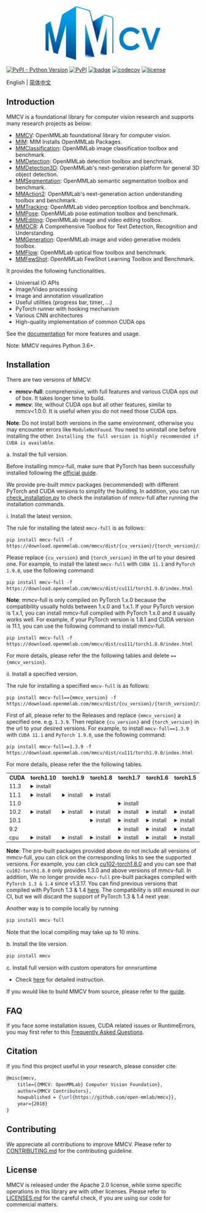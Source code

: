 <div align="center">
    <img src="https://raw.githubusercontent.com/open-mmlab/mmcv/master/docs/mmcv-logo.png" width="300"/>
</div>

[![PyPI - Python Version](https://img.shields.io/pypi/pyversions/mmcv)](https://pypi.org/project/mmcv/) [![PyPI](https://img.shields.io/pypi/v/mmcv)](https://pypi.org/project/mmcv) [![badge](https://github.com/open-mmlab/mmcv/workflows/build/badge.svg)](https://github.com/open-mmlab/mmcv/actions) [![codecov](https://codecov.io/gh/open-mmlab/mmcv/branch/master/graph/badge.svg)](https://codecov.io/gh/open-mmlab/mmcv) [![license](https://img.shields.io/github/license/open-mmlab/mmcv.svg)](https://github.com/open-mmlab/mmcv/blob/master/LICENSE)

English | [简体中文](README_zh-CN.md)

## Introduction

MMCV is a foundational library for computer vision research and supports many
research projects as below:

- [MMCV](https://github.com/open-mmlab/mmcv): OpenMMLab foundational library for computer vision.
- [MIM](https://github.com/open-mmlab/mim): MIM Installs OpenMMLab Packages.
- [MMClassification](https://github.com/open-mmlab/mmclassification): OpenMMLab image classification toolbox and benchmark.
- [MMDetection](https://github.com/open-mmlab/mmdetection): OpenMMLab detection toolbox and benchmark.
- [MMDetection3D](https://github.com/open-mmlab/mmdetection3d): OpenMMLab's next-generation platform for general 3D object detection.
- [MMSegmentation](https://github.com/open-mmlab/mmsegmentation): OpenMMLab semantic segmentation toolbox and benchmark.
- [MMAction2](https://github.com/open-mmlab/mmaction2): OpenMMLab's next-generation action understanding toolbox and benchmark.
- [MMTracking](https://github.com/open-mmlab/mmtracking): OpenMMLab video perception toolbox and benchmark.
- [MMPose](https://github.com/open-mmlab/mmpose): OpenMMLab pose estimation toolbox and benchmark.
- [MMEditing](https://github.com/open-mmlab/mmediting): OpenMMLab image and video editing toolbox.
- [MMOCR](https://github.com/open-mmlab/mmocr): A Comprehensive Toolbox for Text Detection, Recognition and Understanding.
- [MMGeneration](https://github.com/open-mmlab/mmgeneration): OpenMMLab image and video generative models toolbox.
- [MMFlow](https://github.com/open-mmlab/mmflow): OpenMMLab optical flow toolbox and benchmark.
- [MMFewShot](https://github.com/open-mmlab/mmfewshot): OpenMMLab FewShot Learning Toolbox and Benchmark.

It provides the following functionalities.

- Universal IO APIs
- Image/Video processing
- Image and annotation visualization
- Useful utilities (progress bar, timer, ...)
- PyTorch runner with hooking mechanism
- Various CNN architectures
- High-quality implementation of common CUDA ops

See the [documentation](http://mmcv.readthedocs.io/en/latest) for more features and usage.

Note: MMCV requires Python 3.6+.

## Installation

There are two versions of MMCV:

- **mmcv-full**: comprehensive, with full features and various CUDA ops out of box. It takes longer time to build.
- **mmcv**: lite, without CUDA ops but all other features, similar to mmcv<1.0.0. It is useful when you do not need those CUDA ops.

**Note**: Do not install both versions in the same environment, otherwise you may encounter errors like `ModuleNotFound`. You need to uninstall one before installing the other. `Installing the full version is highly recommended if CUDA is available`.

a. Install the full version.

Before installing mmcv-full, make sure that PyTorch has been successfully installed following the [official guide](https://pytorch.org/).

We provide pre-built mmcv packages (recommended) with different PyTorch and CUDA versions to simplify the building. In addition, you can run [check_installation.py](.dev_scripts/check_installation.py) to check the installation of mmcv-full after running the installation commands.

i. Install the latest version.

The rule for installing the latest ``mmcv-full`` is as follows:

```shell
pip install mmcv-full -f https://download.openmmlab.com/mmcv/dist/{cu_version}/{torch_version}/index.html
```

Please replace ``{cu_version}`` and ``{torch_version}`` in the url to your desired one. For example,
to install the latest ``mmcv-full`` with ``CUDA 11.1`` and ``PyTorch 1.9.0``, use the following command:

```shell
pip install mmcv-full -f https://download.openmmlab.com/mmcv/dist/cu111/torch1.9.0/index.html
```

**Note**: mmcv-full is only compiled on PyTorch 1.x.0 because the compatibility usually holds between 1.x.0 and 1.x.1. If your PyTorch version is 1.x.1, you can install mmcv-full compiled with PyTorch 1.x.0 and it usually works well. For example, if your PyTorch version is 1.8.1 and CUDA version is 11.1, you can use the following command to install mmcv-full.

```shell
pip install mmcv-full -f https://download.openmmlab.com/mmcv/dist/cu111/torch1.8.0/index.html
```

For more details, please refer the the following tables and delete ``=={mmcv_version}``.

ii. Install a specified version.

The rule for installing a specified ``mmcv-full`` is as follows:

```shell
pip install mmcv-full=={mmcv_version} -f https://download.openmmlab.com/mmcv/dist/{cu_version}/{torch_version}/index.html
```

First of all, please refer to the Releases and replace ``{mmcv_version}`` a specified one. e.g. ``1.3.9``.
Then replace ``{cu_version}`` and ``{torch_version}`` in the url to your desired versions. For example,
to install ``mmcv-full==1.3.9`` with ``CUDA 11.1`` and ``PyTorch 1.9.0``, use the following command:

```shell
pip install mmcv-full==1.3.9 -f https://download.openmmlab.com/mmcv/dist/cu111/torch1.9.0/index.html
```

For more details, please refer the the following tables.

<table class="docutils">
  <tbody>
    <tr>
      <th width="80"> CUDA </th>
      <th valign="bottom" align="left" width="120">torch1.10</th>
      <th valign="bottom" align="left" width="100">torch1.9</th>
      <th valign="bottom" align="left" width="100">torch1.8</th>
      <th valign="bottom" align="left" width="100">torch1.7</th>
      <th valign="bottom" align="left" width="100">torch1.6</th>
      <th valign="bottom" align="left" width="100">torch1.5</th>
    </tr>
    <tr>
      <td align="left">11.3</td>
      <td align="left"><details><summary> install </summary><pre><code>pip install mmcv-full=={mmcv_version} -f https://download.openmmlab.com/mmcv/dist/cu113/torch1.10.0/index.html</code></pre> </details> </td>
      <td align="left"></td>
      <td align="left"></code></pre> </details> </td>
      <td align="left"> </td>
      <td align="left"> </td>
      <td align="left"> </td>
    </tr>
    <tr>
      <td align="left">11.1</td>
      <td align="left"><details><summary> install </summary><pre><code>pip install mmcv-full=={mmcv_version} -f https://download.openmmlab.com/mmcv/dist/cu111/torch1.10.0/index.html</code></pre> </details> </td>
      <td align="left"><details><summary> install </summary><pre><code>pip install mmcv-full=={mmcv_version} -f https://download.openmmlab.com/mmcv/dist/cu111/torch1.9.0/index.html</code></pre> </details> </td>
      <td align="left"><details><summary> install </summary><pre><code>pip install mmcv-full=={mmcv_version} -f https://download.openmmlab.com/mmcv/dist/cu111/torch1.8.0/index.html</code></pre> </details> </td>
      <td align="left"> </td>
      <td align="left"> </td>
      <td align="left"> </td>
    </tr>
    <tr>
      <td align="left">11.0</td>
      <td align="left"> </td>
      <td align="left"> </td>
      <td align="left"> </td>
      <td align="left"><details><summary> install </summary><pre><code>pip install mmcv-full=={mmcv_version} -f https://download.openmmlab.com/mmcv/dist/cu110/torch1.7.0/index.html</code></pre> </details> </td>
      <td align="left"> </td>
      <td align="left"> </td>
    </tr>
    <tr>
      <td align="left">10.2</td>
      <td align="left"><details><summary> install </summary><pre><code>pip install mmcv-full=={mmcv_version} -f https://download.openmmlab.com/mmcv/dist/cu102/torch1.10.0/index.html</code></pre> </details> </td>
      <td align="left"><details><summary> install </summary><pre><code>pip install mmcv-full=={mmcv_version} -f https://download.openmmlab.com/mmcv/dist/cu102/torch1.9.0/index.html</code></pre> </details> </td>
      <td align="left"><details><summary> install </summary><pre><code>pip install mmcv-full=={mmcv_version} -f https://download.openmmlab.com/mmcv/dist/cu102/torch1.8.0/index.html</code></pre> </details> </td>
      <td align="left"><details><summary> install </summary><pre><code>pip install mmcv-full=={mmcv_version} -f https://download.openmmlab.com/mmcv/dist/cu102/torch1.7.0/index.html</code></pre> </details> </td>
      <td align="left"><details><summary> install </summary><pre><code>pip install mmcv-full=={mmcv_version} -f https://download.openmmlab.com/mmcv/dist/cu102/torch1.6.0/index.html</code></pre> </details> </td>
      <td align="left"><details><summary> install </summary><pre><code>pip install mmcv-full=={mmcv_version} -f https://download.openmmlab.com/mmcv/dist/cu102/torch1.5.0/index.html</code></pre> </details> </td>
    </tr>
    <tr>
      <td align="left">10.1</td>
      <td align="left"> </td>
      <td align="left"> </td>
      <td align="left"><details><summary> install </summary><pre><code> pip install mmcv-full=={mmcv_version} -f https://download.openmmlab.com/mmcv/dist/cu101/torch1.8.0/index.html</code></pre> </details> </td>
      <td align="left"><details><summary> install </summary><pre><code> pip install mmcv-full=={mmcv_version} -f https://download.openmmlab.com/mmcv/dist/cu101/torch1.7.0/index.html</code></pre> </details> </td>
      <td align="left"><details><summary> install </summary><pre><code> pip install mmcv-full=={mmcv_version} -f https://download.openmmlab.com/mmcv/dist/cu101/torch1.6.0/index.html</code></pre> </details> </td>
      <td align="left"><details><summary> install </summary><pre><code> pip install mmcv-full=={mmcv_version} -f https://download.openmmlab.com/mmcv/dist/cu101/torch1.5.0/index.html</code></pre> </details> </td>
    </tr>
    <tr>
      <td align="left">9.2</td>
      <td align="left"> </td>
      <td align="left"> </td>
      <td align="left"> </td>
      <td align="left"><details><summary> install </summary><pre><code> pip install mmcv-full=={mmcv_version} -f https://download.openmmlab.com/mmcv/dist/cu92/torch1.7.0/index.html</code></pre> </details> </td>
      <td align="left"><details><summary> install </summary><pre><code> pip install mmcv-full=={mmcv_version} -f https://download.openmmlab.com/mmcv/dist/cu92/torch1.6.0/index.html</code></pre> </details> </td>
      <td align="left"><details><summary> install </summary><pre><code> pip install mmcv-full=={mmcv_version} -f https://download.openmmlab.com/mmcv/dist/cu92/torch1.5.0/index.html</code></pre> </details> </td>
    </tr>
    <tr>
      <td align="left">cpu</td>
      <td align="left"><details><summary> install </summary><pre><code> pip install mmcv-full=={mmcv_version} -f https://download.openmmlab.com/mmcv/dist/cpu/torch1.10.0/index.html</code></pre> </details> </td>
      <td align="left"><details><summary> install </summary><pre><code> pip install mmcv-full=={mmcv_version} -f https://download.openmmlab.com/mmcv/dist/cpu/torch1.9.0/index.html</code></pre> </details> </td>
      <td align="left"><details><summary> install </summary><pre><code> pip install mmcv-full=={mmcv_version} -f https://download.openmmlab.com/mmcv/dist/cpu/torch1.8.0/index.html</code></pre> </details> </td>
      <td align="left"><details><summary> install </summary><pre><code> pip install mmcv-full=={mmcv_version} -f https://download.openmmlab.com/mmcv/dist/cpu/torch1.7.0/index.html</code></pre> </details> </td>
      <td align="left"><details><summary> install </summary><pre><code> pip install mmcv-full=={mmcv_version} -f https://download.openmmlab.com/mmcv/dist/cpu/torch1.6.0/index.html</code></pre> </details> </td>
      <td align="left"><details><summary> install </summary><pre><code> pip install mmcv-full=={mmcv_version} -f https://download.openmmlab.com/mmcv/dist/cpu/torch1.5.0/index.html</code></pre> </details> </td>
    </tr>
  </tbody>
</table>

**Note**: The pre-built packages provided above do not include all versions of mmcv-full, you can click on the corresponding links to see the supported versions. For example, you can click [cu102-torch1.8.0](https://download.openmmlab.com/mmcv/dist/cu102/torch1.8.0/index.html) and you can see that `cu102-torch1.8.0` only provides 1.3.0 and above versions of mmcv-full. In addition, We no longer provide `mmcv-full` pre-built packages compiled with `PyTorch 1.3 & 1.4` since v1.3.17. You can find previous versions that compiled with PyTorch 1.3 & 1.4 [here](./docs/get_started/previous_versions.md). The compatibility is still ensured in our CI, but we will discard the support of PyTorch 1.3 & 1.4 next year.

Another way is to compile locally by running

```python
pip install mmcv-full
```

Note that the local compiling may take up to 10 mins.

b. Install the lite version.

```python
pip install mmcv
```

c. Install full version with custom operators for onnxruntime

- Check [here](docs/deployment/onnxruntime_op.md) for detailed instruction.

If you would like to build MMCV from source, please refer to the [guide](https://mmcv.readthedocs.io/en/latest/get_started/build.html).

## FAQ

If you face some installation issues, CUDA related issues or RuntimeErrors,
you may first refer to this [Frequently Asked Questions](https://mmcv.readthedocs.io/en/latest/faq.html).

## Citation

If you find this project useful in your research, please consider cite:

```latex
@misc{mmcv,
    title={{MMCV: OpenMMLab} Computer Vision Foundation},
    author={MMCV Contributors},
    howpublished = {\url{https://github.com/open-mmlab/mmcv}},
    year={2018}
}
```

## Contributing

We appreciate all contributions to improve MMCV. Please refer to [CONTRIBUTING.md](CONTRIBUTING.md) for the contributing guideline.

## License

MMCV is released under the Apache 2.0 license, while some specific operations in this library are with other licenses. Please refer to [LICENSES.md](LICENSES.md) for the careful check, if you are using our code for commercial matters.
